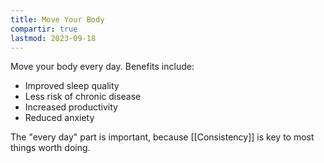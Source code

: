 ```yaml
---
title: Move Your Body
compartir: true
lastmod: 2023-09-18
---
```

Move your body every day. Benefits include:

* Improved sleep quality
* Less risk of chronic disease
* Increased productivity
* Reduced anxiety

The "every day" part is important, because [[Consistency]] is key to most things worth doing.
